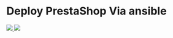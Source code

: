 # Deploy PrestaShop Via ansible

<a href="https://portal.azure.com/#create/Microsoft.Template/uri/https%3A%2F%2Fraw.githubusercontent.com%2Fherveleclerc%2Farm-lamp%2Fmaster%2Funitpl%2Fazuredeploy.json" target="_blank">
    <img src="http://azuredeploy.net/deploybutton.png"/>
</a>
<a href="http://armviz.io/#/?load=https%3A%2F%2Fraw.githubusercontent.com%2Fherveleclerc%2Farm-lamp%2Fmaster%2Funitpl%2Fazuredeploy.json" target="_blank">
    <img src="http://armviz.io/visualizebutton.png"/>
</a>